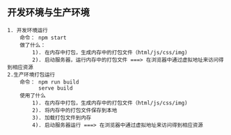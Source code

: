##  开发环境与生产环境
    1. 开发环境运行
        命令： npm start
        做了什么：
            1). 在内存中打包，生成内存中的打包文件（html/js/css/img)
            2). 启动服务器，运行内存中的打包文件 ===> 在浏览器中通过虚拟地址来访问得到相应资源
    2.生产环境打包运行
        命令： npm run build
              serve build
        使用了什么
            1). 在内存中打包，生成内存中的打包文件（html/js/css/img)
            2). 将内存中的打包文件保存到本地
            3). 加载打包文件到内存
            4). 启动服务器运行 ===> 在浏览器中通过虚拟地址来访问得到相应资源
                